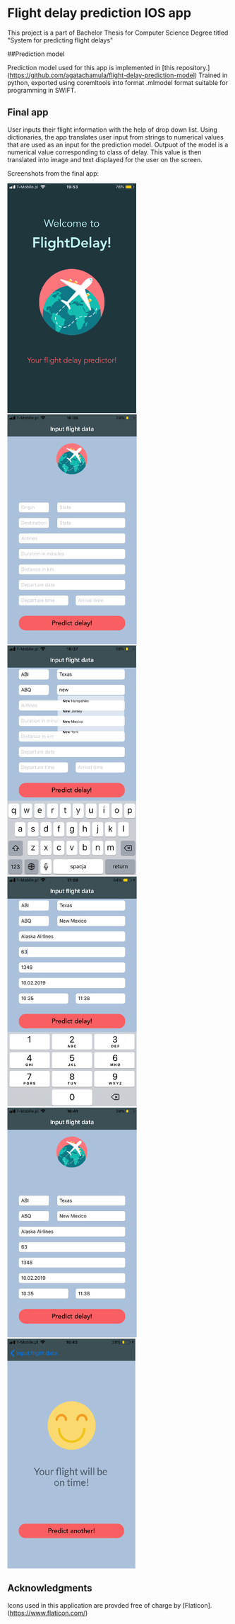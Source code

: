 # Flight delay prediction IOS app

This project is a part of Bachelor Thesis for Computer Science Degree titled "System for predicting flight delays"

##Prediction model

Prediction model used for this app is implemented in [this repository.] (https://github.com/agatachamula/flight-delay-prediction-model)
Trained in python, exported using coremltools into format .mlmodel format suitable for programming in SWIFT.

## Final app

User inputs their flight information with the help of drop down list.
Using dictionaries, the app translates user input from strings to numerical values that are used as an input for the prediction model.
Outpuot of the model is a numerical value corresponding to class of delay. This value is then translated into image and text displayed for the user on the screen.

Screenshots from the final app:

<img src="https://github.com/agatachamula/flight-delay-prediction-ios-app/blob/master/Screens/image17.png?raw=true"> <img src="https://github.com/agatachamula/flight-delay-prediction-ios-app/blob/master/Screens/image18.png?raw=true"> <img src="https://github.com/agatachamula/flight-delay-prediction-ios-app/blob/master/Screens/image19.png?raw=true">
<img src="https://github.com/agatachamula/flight-delay-prediction-ios-app/blob/master/Screens/image20.png?raw=true"> <img src="https://github.com/agatachamula/flight-delay-prediction-ios-app/blob/master/Screens/image21.png?raw=true"> <img src="https://github.com/agatachamula/flight-delay-prediction-ios-app/blob/master/Screens/image22.png?raw=true">


## Acknowledgments

Icons used in this application are provded free of charge by [Flaticon]. (https://www.flaticon.com/)
